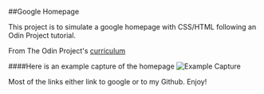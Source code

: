 ##Google Homepage

This project is to simulate a google homepage with CSS/HTML following an Odin Project tutorial.

From The Odin Project's [curriculum](http://www.theodinproject.com/courses/web-development-101/lessons/html-css)

####Here is an example capture of the homepage
![Example Capture](/images/Examples_Capture.PNG)

Most of the links either link to google or to my Github. Enjoy!
